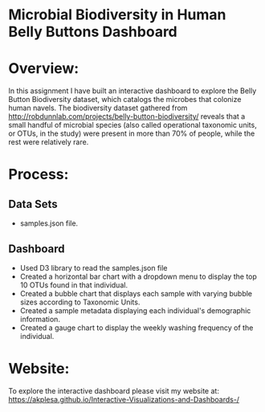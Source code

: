 # Microbial Biodiversity in Human Belly Buttons Dashboard
# Overview:
In this assignment I have built an interactive dashboard to explore the Belly Button Biodiversity dataset, which catalogs the microbes that colonize human navels. The biodiversity dataset gathered from http://robdunnlab.com/projects/belly-button-biodiversity/ reveals that a small handful of microbial species (also called operational taxonomic units, or OTUs, in the study) were present in more than 70% of people, while the rest were relatively rare.

# Process:
## Data Sets 
 * samples.json file.
 
## Dashboard
 * Used D3 library to read the samples.json file 
 * Created a horizontal bar chart with a dropdown menu to display the top 10 OTUs found in that individual.
 * Created a bubble chart that displays each sample with varying bubble sizes according to Taxonomic Units.
 * Created a sample metadata displaying each individual's demographic information.
 * Created a gauge chart to display the weekly washing frequency of the individual.

# Website:
To explore the interactive dashboard please visit my website at:
 https://akplesa.github.io/Interactive-Visualizations-and-Dashboards-/
